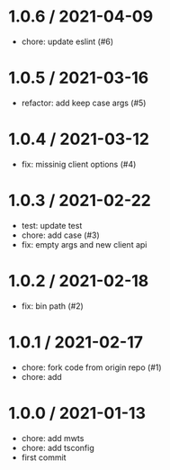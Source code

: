 
1.0.6 / 2021-04-09
==================

  * chore: update eslint (#6)

1.0.5 / 2021-03-16
==================

  * refactor: add keep case args (#5)

1.0.4 / 2021-03-12
==================

  * fix: missinig client options (#4)

1.0.3 / 2021-02-22
==================

  * test: update test
  * chore: add  case (#3)
  * fix: empty args and new client api

1.0.2 / 2021-02-18
==================

  * fix: bin path (#2)

1.0.1 / 2021-02-17
==================

  * chore: fork code from origin repo (#1)
  * chore: add

1.0.0 / 2021-01-13
==================

  * chore: add mwts
  * chore: add tsconfig
  * first commit
